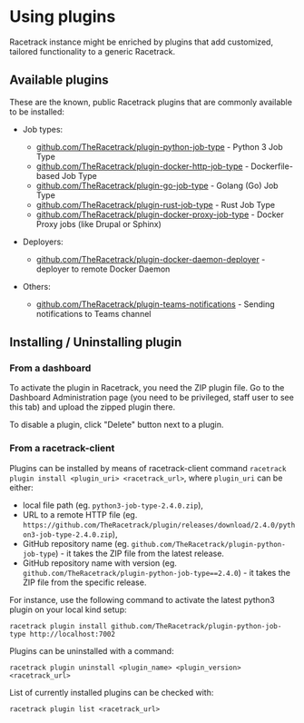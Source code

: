 # Using plugins
Racetrack instance might be enriched by plugins that add 
customized, tailored functionality to a generic Racetrack.

## Available plugins
These are the known, public Racetrack plugins that are commonly available to be installed:

- Job types:

  - [github.com/TheRacetrack/plugin-python-job-type](https://github.com/TheRacetrack/plugin-python-job-type) -
    Python 3 Job Type
  - [github.com/TheRacetrack/plugin-docker-http-job-type](https://github.com/TheRacetrack/plugin-docker-http-job-type) -
    Dockerfile-based Job Type
  - [github.com/TheRacetrack/plugin-go-job-type](https://github.com/TheRacetrack/plugin-go-job-type) -
    Golang (Go) Job Type
  - [github.com/TheRacetrack/plugin-rust-job-type](https://github.com/TheRacetrack/plugin-rust-job-type) -
    Rust Job Type
  - [github.com/TheRacetrack/plugin-docker-proxy-job-type](https://github.com/TheRacetrack/plugin-docker-proxy-job-type) -
    Docker Proxy jobs (like Drupal or Sphinx)

- Deployers:

  - [github.com/TheRacetrack/plugin-docker-daemon-deployer](https://github.com/TheRacetrack/plugin-docker-daemon-deployer) -
    deployer to remote Docker Daemon

- Others:

  - [github.com/TheRacetrack/plugin-teams-notifications](https://github.com/TheRacetrack/plugin-teams-notifications) -
    Sending notifications to Teams channel

## Installing / Uninstalling plugin
### From a dashboard
To activate the plugin in Racetrack, you need the ZIP plugin file.
Go to the Dashboard Administration page
(you need to be privileged, staff user to see this tab)
and upload the zipped plugin there.

To disable a plugin, click "Delete" button next to a plugin.

### From a racetrack-client
Plugins can be installed by means of racetrack-client command
`racetrack plugin install <plugin_uri> <racetrack_url>`,
where `plugin_uri` can be either:

- local file path (eg. `python3-job-type-2.4.0.zip`),
- URL to a remote HTTP file (eg. `https://github.com/TheRacetrack/plugin/releases/download/2.4.0/python3-job-type-2.4.0.zip`),
- GitHub repository name (eg. `github.com/TheRacetrack/plugin-python-job-type`) - it takes the ZIP file from the latest release.
- GitHub repository name with version (eg. `github.com/TheRacetrack/plugin-python-job-type==2.4.0`) - it takes the ZIP file from the specific release.

For instance, use the following command to activate the latest python3 plugin on your local kind setup:
```
racetrack plugin install github.com/TheRacetrack/plugin-python-job-type http://localhost:7002
```

Plugins can be uninstalled with a command:
```
racetrack plugin uninstall <plugin_name> <plugin_version> <racetrack_url>
```

List of currently installed plugins can be checked with:
```
racetrack plugin list <racetrack_url>
```
